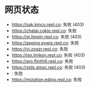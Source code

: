 # 网页状态
- https://sak.kmco.repl.co: 失败 (403)
- https://chatai.cokio.repl.co: 失败
- https://qi.limqin.repl.co: 失败 (403)
- https://apping.eywjx.repl.co: 失败
- https://vi.zogzr.repl.co: 失败
- https://jsn.limkon.repl.co: 失败 (403)
- https://aro.flinthill.repl.co: 失败
- https://stds.stpsc.repl.co: 失败 (403)
- : 失败
- https://mization.edpjg.repl.co: 失败
